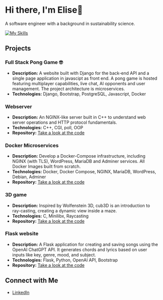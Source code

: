 # Hi there, I'm Elise👋

A software engineer with a background in sustainability science.

[![My Skills](https://skillicons.dev/icons?i=c,cpp,py,html,css,bash,js,postgres,nginx,flask,django,docker,bootstrap,figma,apple,linux,ableton,ai)](https://skillicons.dev)

## Projects

### Full Stack Pong Game :nerd_face:
- **Description:** A website built with Django for the back-end API and a single page application in javascipt as front end. A pong game is hosted featuring multiplayer capabilities, live chat, AI opponents and user management. The project architecture is microservices.
- **Technologies:** Django, Bootstrap, PostgreSQL, Javascript, Docker

### Webserver
- **Description:** An NGINX-like server built in C++ to understand web server operations and HTTP protocol fundamentals.
- **Technologies:** C++, CGI, poll, OOP
- **Repository:** [Take a look at the code](https://github.com/evan-ite/webserv)

### Docker Microservices
- **Description:** Develop a Docker-Compose infrastructure, including NGINX (with TLS), WordPress, MariaDB and Adminer services. All Docker Images built from scratch.
- **Technologies:** Docker, Docker Compose, NGINX, MariaDB, WordPress, Debian, Adminer
- **Repository:** [Take a look at the code](https://github.com/evan-ite/inception)
  
### 3D game
- **Description:**  Inspired by Wolfenstein 3D, cub3D is an introduction to ray-casting, creating a dynamic view inside a maze.
- **Technologies:** C, Minilibx, Raycasting
- **Repository:** [Take a look at the code](https://github.com/evan-ite/cub3d)

### Flask website
- **Description:** A Flask application for creating and saving songs using the OpenAI ChatGPT API. It generates chords and lyrics based on user inputs like key, genre, mood, and subject.
- **Technologies:** Flask, Python, OpenAI API, Bootstrap
- **Repository:** [Take a look at the code](https://github.com/evan-ite/Flask-songcreator)

## Connect with Me
- [LinkedIn](https://www.linkedin.com/in/elise-v-2639b7202/)

